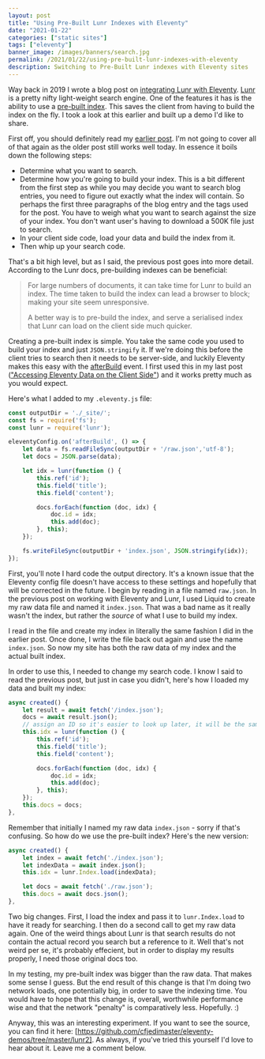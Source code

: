 ```yaml
---
layout: post
title: "Using Pre-Built Lunr Indexes with Eleventy"
date: "2021-01-22"
categories: ["static sites"]
tags: ["eleventy"]
banner_image: /images/banners/search.jpg
permalink: /2021/01/22/using-pre-built-lunr-indexes-with-eleventy
description: Switching to Pre-Built Lunr indexes with Eleventy sites
---
```


Way back in 2019 I wrote a blog post on [integrating Lunr with Eleventy](https://www.raymondcamden.com/2019/10/20/adding-search-to-your-eleventy-static-site-with-lunr). [Lunr](https://lunrjs.com/) is a pretty nifty light-weight search engine. One of the features it has is the ability to use a [pre-built index](https://lunrjs.com/guides/index_prebuilding.html). This saves the client from having to build the index on the fly. I took a look at this earlier and built up a demo I'd like to share.

First off, you should definitely read my [earlier post](https://www.raymondcamden.com/2019/10/20/adding-search-to-your-eleventy-static-site-with-lunr). I'm not going to cover all of that again as the older post still works well today. In essence it boils down the following steps:

* Determine what you want to search.
* Determine how you're going to build your index. This is a bit different from the first step as while you may decide you want to search blog entries, you need to figure out exactly what the index will contain. So perhaps the first three paragraphs of the blog entry and the tags used for the post. You have to weigh what you want to search against the size of your index. You don't want user's having to download a 500K file just to search.
* In your client side code, load your data and build the index from it.
* Then whip up your search code.

That's a bit high level, but as I said, the previous post goes into more detail. According to the Lunr docs, pre-building indexes can be beneficial:

<blockquote>
<p>
For large numbers of documents, it can take time for Lunr to build an index. The time taken to build the index can lead a browser to block; making your site seem unresponsive.
</p>

<p>
A better way is to pre-build the index, and serve a serialised index that Lunr can load on the client side much quicker.
</p>
</blockquote>

Creating a pre-built index is simple. You take the same code you used to build your index and just `JSON.stringify` it. If we're doing this before the client tries to search then it needs to be server-side, and luckily Eleventy makes this easy with the [afterBuild](https://www.11ty.dev/docs/events/#afterbuild) event. I first used this in my last post (["Accessing Eleventy Data on the Client Side"](https://www.raymondcamden.com/2021/01/18/accessing-eleventy-data-on-the-client-side)) and it works pretty much as you would expect. 

Here's what I added to my `.eleventy.js` file:

```js
const outputDir = './_site/';
const fs = require('fs');
const lunr = require('lunr');

eleventyConfig.on('afterBuild', () => {
	let data = fs.readFileSync(outputDir + '/raw.json','utf-8');
	let docs = JSON.parse(data);

	let idx = lunr(function () {
		this.ref('id');
		this.field('title');
		this.field('content');

		docs.forEach(function (doc, idx) {
			doc.id = idx;
			this.add(doc); 
		}, this);
	});

	fs.writeFileSync(outputDir + 'index.json', JSON.stringify(idx));
});
```

First, you'll note I hard code the output directory. It's a known issue that the Eleventy config file doesn't have access to these settings and hopefully that will be corrected in the future. I begin by reading in a file named `raw.json`. In the previous post on working with Eleventy and Lunr, I used Liquid to create my raw data file and named it `index.json`. That was a bad name as it really wasn't the index, but rather the *source* of what I use to build my index. 

I read in the file and create my index in literally the same fashion I did in the earlier post. Once done, I write the file back out again and use the name `index.json`. So now my site has both the raw data of my index and the actual built index.

In order to use this, I needed to change my search code. I know I said to read the previous post, but just in case you didn't, here's how I loaded my data and built my index:

```js
async created() {
	let result = await fetch('/index.json');
	docs = await result.json();
	// assign an ID so it's easier to look up later, it will be the same as index
	this.idx = lunr(function () {
		this.ref('id');
		this.field('title');
		this.field('content');

		docs.forEach(function (doc, idx) {
			doc.id = idx;
			this.add(doc); 
		}, this);
	});
	this.docs = docs;
},
```

Remember that initially I named my raw data `index.json` - sorry if that's confusing. So how do we use the pre-built index? Here's the new version:

```js
async created() {
	let index = await fetch('./index.json');
	let indexData = await index.json();
	this.idx = lunr.Index.load(indexData);

	let docs = await fetch('./raw.json');
	this.docs = await docs.json();
},
```

Two big changes. First, I load the index and pass it to `lunr.Index.load` to have it ready for searching. I then do a second call to get my raw data again. One of the weird things about Lunr is that search results do not contain the actual record you search but a reference to it. Well that's not weird per se, it's probably effecient, but in order to display my results properly, I need those original docs too. 

In my testing, my pre-built index was bigger than the raw data. That makes some sense I guess. But the end result of this change is that I'm doing two network loads, one potentially big, in order to save the indexing time. You would have to hope that this change is, overall, worthwhile performance wise and that the network "penalty" is comparatively less. Hopefully. :)

Anyway, this was an interesting experiment. If you want to see the source, you can find it here: [https://github.com/cfjedimaster/eleventy-demos/tree/master/lunr2]. As always, if you've tried this yourself I'd love to hear about it. Leave me a comment below.
